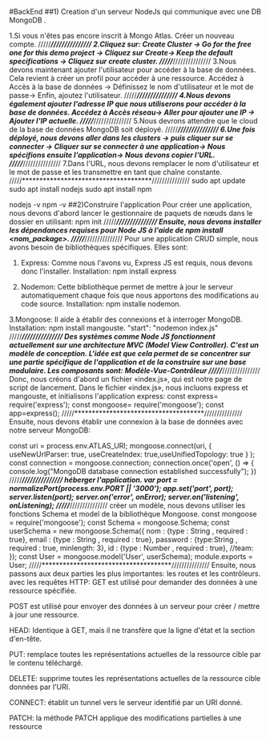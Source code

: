 #BackEnd
##1) Creation d'un serveur NodeJs qui communique avec une DB MongoDB .

1.Si vous n'êtes pas encore inscrit à Mongo Atlas. Créer un nouveau compte.
/////*************************************///////////////
2.Cliquez sur: Create Cluster -> Go for the free one for this demo project -> Cliquez sur Create-> Keep the default specifications -> Cliquez sur create cluster.
/////*************************************///////////////
3.Nous devons maintenant ajouter l'utilisateur pour accéder à la base de données. Cela revient à créer un profil pour accéder à une ressource.
Accédez à Accès à la base de données -> Définissez le nom d'utilisateur et le mot de passe-> Enfin, ajoutez l'utilisateur.
/////*************************************///////////////
4.Nous devons également ajouter l'adresse IP que nous utiliserons pour accéder à la base de données.
Accédez à Accès réseau-> Aller pour ajouter une IP -> Ajouter l'IP actuelle.
/////*************************************///////////////
5.Nous devrons attendre que le cloud de la base de données MongoDB soit déployé.
/////*************************************///////////////
6.Une fois déployé, nous devons aller dans les clusters -> puis cliquer sur se connecter -> Cliquer sur se connecter à une application-> Nous spécifions ensuite l'application-> Nous devons copier l'URL.
/////*************************************///////////////
7.Dans l'URL, nous devons remplacer le nom d'utilisateur et le mot de passe et les transmettre en tant que chaîne constante.
/////*************************************///////////////
sudo apt update
sudo apt install nodejs
sudo apt install npm

nodejs -v
npm -v
##2)Construire l'application
Pour créer une application, nous devons d'abord lancer le gestionnaire de paquets de nœuds dans le dossier en utilisant:
npm init
/////*************************************///////////////
Ensuite, nous devons installer les dépendances requises pour Node JS à l'aide de npm install <nom_package>.
/////*************************************///////////////
Pour une application CRUD simple, nous avons besoin de bibliothèques spécifiques. Elles sont:
1. Express: Comme nous l'avons vu, Express JS est requis, nous devons donc l'installer. Installation: npm install express

2. Nodemon: Cette bibliothèque permet de mettre à jour le serveur automatiquement chaque fois que nous apportons des modifications au code source. 
Installation: npm installe nodemon.

3.Mongoose: Il aide à établir des connexions et à interroger MongoDB. Installation: npm install mangouste.
"start": "nodemon index.js"
/////*************************************///////////////
Des systèmes comme Node JS fonctionnent actuellement sur une architecture MVC (Model View Controller). 
C'est un modèle de conception.
L'idée est que cela permet de se concentrer sur une partie spécifique de l'application et de la construire sur une base modulaire. 
Les composants sont:
Modèle-Vue-Contrôleur
/////*************************************///////////////
Donc, nous créons d'abord un fichier «index.js», qui est notre page de script de lancement.
Dans le fichier «index.js», nous incluons express et mangouste, et initialisons l'application express:
const express= require('express');
const mongoose= require('mongoose');
const app=express();
/////*************************************///////////////
Ensuite, nous devons établir une connexion à la base de données avec notre serveur MongoDB:

const uri = process.env.ATLAS_URI;
mongoose.connect(uri, { useNewUrlParser: true, useCreateIndex: true,useUnifiedTopology: true }
);
const connection = mongoose.connection;
connection.once('open', () => {
  console.log("MongoDB database connection established successfully");
})
/////*************************************///////////////
héberger l'application.
var port = normalizePort(process.env.PORT || '3000');
app.set('port', port);
server.listen(port);
server.on('error', onError);
server.on('listening', onListening);
/////*************************************///////////////
créer un modèle, nous devons utiliser les fonctions Schema et model de la bibliothèque Mongoose.
const mongoose = require('mongoose');
const Schema = mongoose.Schema;
const userSchema = new mongoose.Schema({
    nom : {type : String , required : true},
    email : {type : String , required : true},
    password : {type:String , required : true, minlength: 3},
    id : {type : Number , required : true},
    //team:
});
const User = mongoose.model('User', userSchema);
module.exports = User;
/////*************************************///////////////
Ensuite, nous passons aux deux parties les plus importantes: les routes et les contrôleurs.
avec les requêtes HTTP:
GET est utilisé pour demander des données à une ressource spécifiée.

POST est utilisé pour envoyer des données à un serveur pour créer / mettre à jour une ressource.

HEAD: Identique à GET, mais il ne transfère que la ligne d'état et la section d'en-tête.

PUT: remplace toutes les représentations actuelles de la ressource cible par le contenu téléchargé.

DELETE: supprime toutes les représentations actuelles de la ressource cible données par l'URI.

CONNECT: établit un tunnel vers le serveur identifié par un URI donné.

PATCH: la méthode PATCH applique des modifications partielles à une ressource
